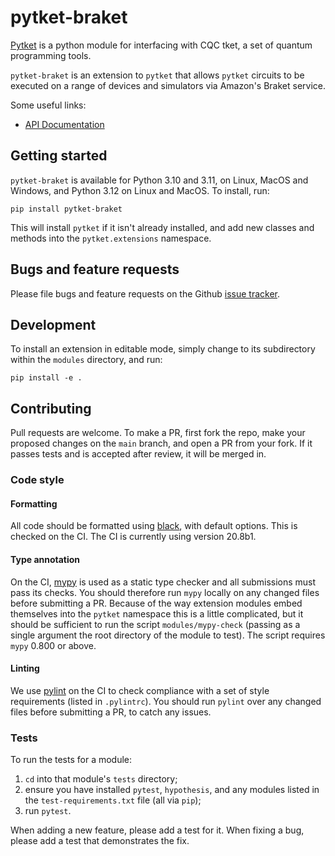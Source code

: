 # pytket-braket

[Pytket](https://tket.quantinuum.com/api-docs/index.html) is a python module for interfacing
with CQC tket, a set of quantum programming tools.

`pytket-braket` is an extension to `pytket` that allows `pytket` circuits to be
executed on a range of devices and simulators via Amazon's Braket service.

Some useful links:
- [API Documentation](https://tket.quantinuum.com/extensions/pytket-braket/)

## Getting started

`pytket-braket` is available for Python 3.10 and 3.11, on Linux, MacOS
and Windows, and Python 3.12 on Linux and MacOS. To install, run:

```shell
pip install pytket-braket
```

This will install `pytket` if it isn't already installed, and add new classes
and methods into the `pytket.extensions` namespace.

## Bugs and feature requests

Please file bugs and feature requests on the Github
[issue tracker](https://github.com/CQCL/pytket-braket/issues).

## Development

To install an extension in editable mode, simply change to its subdirectory
within the `modules` directory, and run:

```shell
pip install -e .
```

## Contributing

Pull requests are welcome. To make a PR, first fork the repo, make your proposed
changes on the `main` branch, and open a PR from your fork. If it passes
tests and is accepted after review, it will be merged in.

### Code style

#### Formatting

All code should be formatted using
[black](https://black.readthedocs.io/en/stable/), with default options. This is
checked on the CI. The CI is currently using version 20.8b1.

#### Type annotation

On the CI, [mypy](https://mypy.readthedocs.io/en/stable/) is used as a static
type checker and all submissions must pass its checks. You should therefore run
`mypy` locally on any changed files before submitting a PR. Because of the way
extension modules embed themselves into the `pytket` namespace this is a little
complicated, but it should be sufficient to run the script `modules/mypy-check`
(passing as a single argument the root directory of the module to test). The
script requires `mypy` 0.800 or above.

#### Linting

We use [pylint](https://pypi.org/project/pylint/) on the CI to check compliance
with a set of style requirements (listed in `.pylintrc`). You should run
`pylint` over any changed files before submitting a PR, to catch any issues.

### Tests

To run the tests for a module:

1. `cd` into that module's `tests` directory;
2. ensure you have installed `pytest`, `hypothesis`, and any modules listed in
the `test-requirements.txt` file (all via `pip`);
3. run `pytest`.

When adding a new feature, please add a test for it. When fixing a bug, please
add a test that demonstrates the fix.
